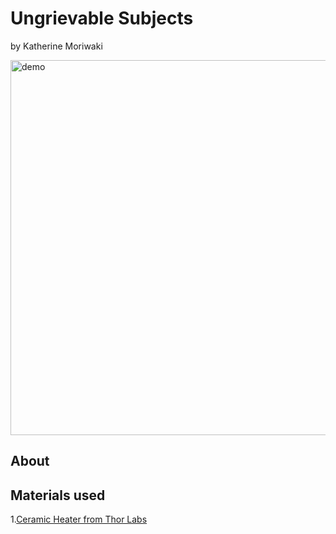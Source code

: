 # Ungrievable Subjects 
by Katherine Moriwaki

<img src="Images/thumbnail.JPG" alt="demo" width="600"/>

## About
<insert project description here>

## Materials used
1.[Ceramic Heater from Thor Labs](https://www.thorlabs.com/thorproduct.cfm?partnumber=HT10KR2) 

